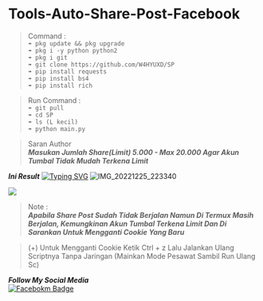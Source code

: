 # Tools-Auto-Share-Post-Facebook  
>Command :  
```➠ pkg update && pkg upgrade```  
```➠ pkg i -y python python2```  
```➠ pkg i git```  
```➠ git clone https://github.com/W4HYUXD/SP```  
```➠ pip install requests```  
```➠ pip install bs4```  
```➠ pip install rich```

>Run Command :      
```➠ git pull```  
```➠ cd SP```        
```➠ ls (L kecil)```       
```➠ python main.py```    
  
>Saran Author   
***Masukan Jumlah Share(Limit) 5.000 - Max 20.000 Agar Akun Tumbal Tidak Mudah Terkena Limit***
>   
***Ini Result***
[![Typing SVG](https://readme-typing-svg.herokuapp.com?font=Koulen&size=25&duration=8000&color=light&center=true&vCenter=true&multiline=true&width=600&lines=Follow+And+Star+Coy😢)](https://git.io/typing-svg)
![IMG_20221225_223340](https://user-images.githubusercontent.com/121238904/209474432-5ca9e033-3eb9-4842-84fb-8d97257b6cd4.jpg)

<img src="https://gd-hbimg.huaban.com/6260d3a85707fc180552af37a11a57091016ec897fc319-byA0T0_fw658">

>Note :     
***Apabila Share Post Sudah Tidak Berjalan Namun Di Termux Masih Berjalan, Kemungkinan Akun Tumbal Terkena Limit Dan Di Sarankan Untuk Mengganti Cookie Yang Baru***

> (+) Untuk Mengganti Cookie
Ketik Ctrl + z 
Lalu Jalankan Ulang Scriptnya Tanpa Jaringan (Mainkan Mode Pesawat Sambil Run Ulang Sc)   

***Follow My Social Media***   
[![Facebokm Badge](https://img.shields.io/badge/-MochWahyuDinAmbiaXD.-white?style=flat&logo=Facebook&.logoColor=blue&link=https://www.facebook.com/WaGyoXD/)](https://www.facebook.com/WaGyoXD)

